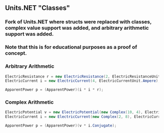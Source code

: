 ## Units.NET "Classes"
### Fork of Units.NET where structs were replaced with classes, complex value support was added, and arbitrary arithmetic support was added.
### Note that this is for educational purposes as a proof of concept.


### Arbitrary Arithmetic

```C#
ElectricResistance r = new ElectricResistance(2, ElectricResistanceUnit.Ohm);
ElectricCurrent i = new ElectricCurrent(4, ElectricCurrentUnit.Ampere);

ApparentPower p = (ApparentPower)(i * i * r);
```

### Complex Arithmetic

```C#
ElectricPotential v = new ElectricPotential(new Complex(10, 4), ElectricPotentialUnit.Volt);
ElectricCurrent i = new ElectricCurrent(new Complex(2, 8), ElectricCurrentUnit.Ampere);

ApparentPower p = (ApparentPower)(v * i.Conjugate);
```
